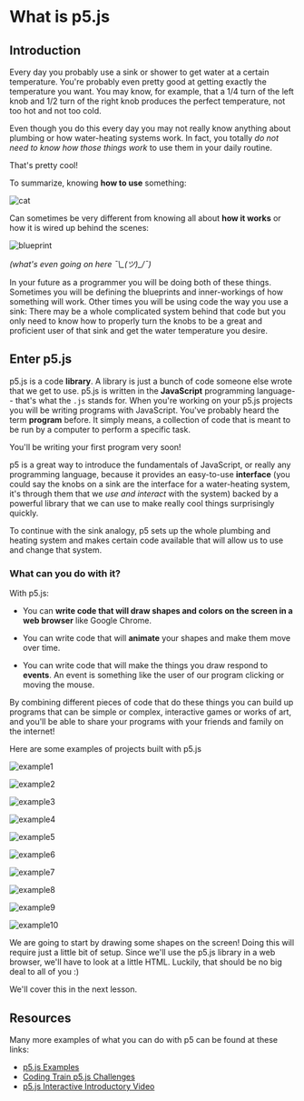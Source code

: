 # What is p5.js

## Introduction

Every day you probably use a sink or shower to get water at a certain temperature.
You're probably even pretty good at getting exactly the temperature you want. You may know,
for example, that a 1/4 turn of the left knob and 1/2 turn of the right knob produces the perfect
temperature, not too hot and not too cold.

Even though you do this every day you may not really know anything about plumbing or
how water-heating systems work. In fact, you totally *do not need to know how those things work*
to use them in your daily routine.

That's pretty cool!

To summarize, knowing **how to use** something:

![cat](https://s3.amazonaws.com/upperline/curriculum-assets/p5js/cat-drinking.gif)

Can sometimes be very different from knowing all about **how it works** or
how it is wired up behind the scenes:

![blueprint](https://s3.amazonaws.com/upperline/curriculum-assets/p5js/sink.png)

*(what's even going on here ¯\\\_(ツ)_/¯)*

In your future as a programmer you will be doing both of these things. Sometimes
you will be defining the blueprints and inner-workings of how something will work.
Other times you will be using code the way you use a sink: There may be a whole
complicated system behind that code but you only need to know how to properly
turn the knobs to be a great and proficient user of that sink and get the water
temperature you desire.

## Enter p5.js

p5.js is a code **library**. A library is just a bunch of code someone else
wrote that we get to use. p5.js is written in the **JavaScript** programming language-- that's what
the `.js` stands for. When you're working on your p5.js projects you will be writing
programs with JavaScript. You've probably heard the term **program** before.
It simply means, a collection of code that is meant to be run by a computer to perform
a specific task.

You'll be writing your first program very soon!

p5 is a great way to introduce the fundamentals of JavaScript, or
really any programming language, because it provides an easy-to-use **interface**
(you could say the knobs on a sink are the interface for a water-heating system, it's through them
that we *use and interact* with the system) backed by a powerful library that we can
use to make really cool things surprisingly quickly.

To continue with the sink analogy,
p5 sets up the whole plumbing and heating system and makes certain code available that will
allow us to use and change that system.

### What can you do with it?

With p5.js:

- You can **write code that will draw shapes and colors on the screen in a web browser**
like Google Chrome.

- You can write code that will **animate** your shapes and make them move over time.

- You can write code that will make the things you draw respond to **events**. An event is something
like the user of our program clicking or moving the mouse.

By combining different pieces of code that do these things you can build up programs that can be simple or complex, interactive
games or works of art, and you'll be able to share your programs with your friends and family
on the internet!


Here are some examples of projects built with p5.js

![example1](https://s3.amazonaws.com/upperline/curriculum-assets/p5js/example1.gif)

![example2](https://s3.amazonaws.com/upperline/curriculum-assets/p5js/example2.gif)

![example3](https://s3.amazonaws.com/upperline/curriculum-assets/p5js/example3.gif)

![example4](https://s3.amazonaws.com/upperline/curriculum-assets/p5js/example4.gif)

![example5](https://s3.amazonaws.com/upperline/curriculum-assets/p5js/example5.gif)

![example6](https://s3.amazonaws.com/upperline/curriculum-assets/p5js/example6.gif)

![example7](https://s3.amazonaws.com/upperline/curriculum-assets/p5js/example7.gif)

![example8](https://s3.amazonaws.com/upperline/curriculum-assets/p5js/example8.gif)

![example9](https://s3.amazonaws.com/upperline/curriculum-assets/p5js/example9.gif)

![example10](https://s3.amazonaws.com/upperline/curriculum-assets/p5js/example10.gif)

We are going to start by drawing some shapes on the screen! Doing this will require just
a little bit of setup. Since we'll use the p5.js library in a web browser, we'll have to
look at a little HTML. Luckily, that should be no big deal to all of you :)

We'll cover this in the next lesson.

## Resources

Many more examples of what you can do with p5 can be found at these links:

- [p5.js Examples](https://p5js.org/examples/)
- [Coding Train p5.js Challenges](https://www.youtube.com/playlist?list=PLRqwX-V7Uu6ZiZxtDDRCi6uhfTH4FilpH)
- [p5.js Interactive Introductory Video](http://hello.p5js.org/)

